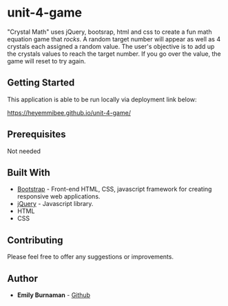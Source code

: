 # unit-4-game

"Crystal Math" uses jQuery, bootsrap, html and css to create a fun math equation game that *rocks*. A random target number will appear as well as 4 crystals each assigned a random value. The user's objective is to add up the crystals values to reach the target number. If you go over the value, the game will reset to try again.

## Getting Started

This application is able to be run locally via deployment link below:

https://heyemmibee.github.io/unit-4-game/

## Prerequisites

Not needed

## Built With

* [Bootstrap](https://getbootstrap.com/docs/3.3/) - Front-end HTML, CSS, javascript framework for creating responsive web applications. 
* [jQuery](https://jquery.com/) - Javascript library.
* HTML
* CSS

## Contributing

Please feel free to offer any suggestions or improvements.

## Author

* **Emily Burnaman** - [Github](https://github.com/heyemmibee)
